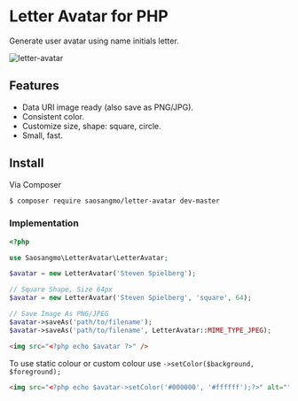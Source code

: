 # Letter Avatar for PHP

Generate user avatar using name initials letter.

![letter-avatar](https://cloud.githubusercontent.com/assets/618412/12192012/835c7488-b60d-11e5-9276-d06f42d11a86.png)

## Features
* Data URI image ready (also save as PNG/JPG).
* Consistent color.
* Customize size, shape: square, circle.
* Small, fast.

## Install

Via Composer

``` bash
$ composer require saosangmo/letter-avatar dev-master
```

### Implementation

``` php
<?php

use Saosangmo\LetterAvatar\LetterAvatar;

$avatar = new LetterAvatar('Steven Spielberg');

// Square Shape, Size 64px
$avatar = new LetterAvatar('Steven Spielberg', 'square', 64);

// Save Image As PNG/JPEG
$avatar->saveAs('path/to/filename');
$avatar->saveAs('path/to/filename', LetterAvatar::MIME_TYPE_JPEG);

```

``` html
<img src="<?php echo $avatar ?>" />
```

To use static colour or custom colour use `->setColor($background, $foreground);`

``` html
<img src="<?php echo $avatar->setColor('#000000', '#ffffff');?>" alt="">
```
